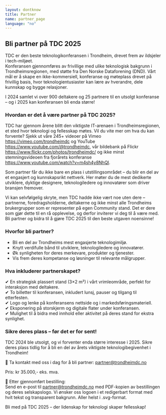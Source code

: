 ```yaml
---
layout: dontknow
title: Partner
name: partner_page
language: "no"
---
```


## Bli partner på TDC 2025

TDC er den beste teknologikonferansen i Trondheim, drevet frem av ildsjeler i tech-miljøet.  
Konferansen gjennomføres av frivillige med ulike teknologisk bakgrunn i Trondheimsregionen, med støtte fra Den Norske Dataforening (DND). Vårt mål er å skape en ikke-kommersiell, konferanse og møteplass drevet på frivillig basis, hvor teknologientusiaster kan lære av hverandre, dele kunnskap og bygge relasjoner.

I 2024 samlet vi over 900 deltakere og 25 partnere til en utsolgt konferanse – og i 2025 kan konferansen bli enda større!


### Hvordan er det å være partner på TDC 2025?

TDC har gjennom årene blitt den viktigste IT-arenaen i Trondheimsregionen, et sted hvor teknologi og fellesskap møtes. Vil du vite mer om hva du kan forvente? Sjekk ut våre 245+ videoer på Vimeo https://vimeo.com/trondheimdc og YouTube https://www.youtube.com/@trondheimdc, vår bildebank på Flickr https://www.flickr.com/photos/trondheimdc/ og ikke minst stemningsvideoen fra fjorårets konferanse https://www.youtube.com/watch?v=m4sh4y8NhQI.

Som partner får du ikke bare en plass i utstillingsområdet – du blir en del av et engasjert og kunnskapsrikt nettverk. Her møter du de mest dedikerte utviklere, dyktige designere, teknologiledere og innovatører som driver bransjen fremover.

Vi kan selvfølgelig skryte, men TDC hadde ikke vært noe uten dere – partnerne, foredragsholderne, deltakerne og ikke minst alle Trondheims brukergrupper som er representer på egen Community stand. Det er dere som gjør dette til en rå opplevelse, og derfor inviterer vi deg til å være med. Bli partner og bidra til å gjøre TDC 2025 til den beste utgaven noensinne!


### Hvorfor bli partner?

- Bli en del av Trondheims mest engasjerte teknologimiljø.
- Knytt verdifulle bånd til utviklere, teknologiledere og innovatører.
- Øk synligheten for deres merkevare, produkter og tjenester.
- Vis frem deres kompetanse og løsninger til relevante målgrupper.

### Hva inkluderer partnerskapet?

✔ En strategisk plassert stand (3×2 m²) i vårt vrimleområde, perfekt for interaksjon med deltakere.  
✔ To billetter til konferansen, inkludert lunsj, pauser og tilgang til etterfesten.  
✔ Logo og lenke på konferansens nettside og i markedsføringsmateriell.  
✔ Eksponering på storskjerm og digitale flater under konferansen.  
✔ Mulighet til å bidra med innhold eller aktivitet på deres stand for ekstra synlighet.


### Sikre deres plass – før det er for sent!

TDC 2024 ble utsolgt, og vi forventer enda større interesse i 2025. Sikre deres plass tidlig for å bli en del av årets viktigste teknologibegivenhet i Trondheim!

📩 Ta kontakt med oss i dag for å bli partner: partner@trondheimdc.no

Pris: kr 35.000,- eks. mva.

📌 Etter gjennomført bestilling:  
Send en e-post til partner@trondheimdc.no med PDF-kopien av bestillingen og deres selskapslogo. Vi ønsker oss logoen i et redigerbart format med hvit tekst og transparent bakgrunn. Aller helst i .svg-format.

Bli med på TDC 2025 – der lidenskap for teknologi skaper fellesskap!